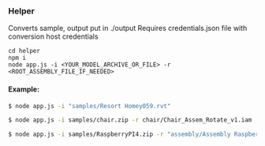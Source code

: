 ### Helper

Converts sample, output put in ./output 
Requires credentials.json file with conversion host credentials

```
cd helper
npm i
node app.js -i <YOUR_MODEL_ARCHIVE_OR_FILE> -r <ROOT_ASSEMBLY_FILE_IF_NEEDED>
```

#### Example:

```bash
$ node app.js -i "samples/Resort Homey059.rvt"
```
```bash
$ node app.js -i samples/chair.zip -r chair/Chair_Assem_Rotate_v1.iam
```
```bash
$ node app.js -i samples/RaspberryPI4.zip -r "assembly/Assembly Raspberry Pi 4 B.SLDASM"
```